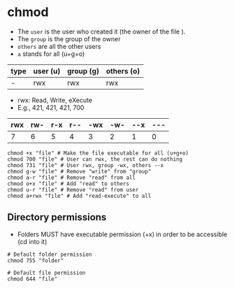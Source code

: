 # chmod

- The `user` is the user who created it (the owner of the file ).
- The `group` is the group of the owner
- `others` are all the other users
- `a` stands for all (u+g+o)

| type | user (u) | group (g) | others (o) |
| ---- | -------- | --------- | ---------- |
| -    | rwx      | rwx       | rwx        |

- rwx: Read, Write, eXecute
- E.g., 421, 421, 421, 700

| rwx | rw- | r-x | r-- | -wx | -w- | --x | --- |
| --- | --- | --- | --- | --- | --- | --- | --- |
| 7   | 6   | 5   | 4   | 3   | 2   | 1   | 0   |

```shell
chmod +x "file" # Make the file executable for all (u+g+o)
chmod 700 "file" # User can rwx, the rest can do nothing
chmod 731 "file" # User rwx, group -wx, others --x
chmod g-w "file" # Remove "write" from "group"
chmod a-r "file" # Remove "read" from all
chmod o+x "file" # Add "read" to others
chmod u-r "file" # Remove "read" from user
chmod a+rwx "file" # Add "read-execute" to all
```

## Directory permissions

- Folders MUST have executable permission (+x) in order to be accessible (cd into it)

```shell
# Default folder permission
chmod 755 "folder"

# Default file permission
chmod 644 "file"
```
